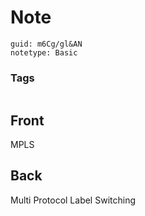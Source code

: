 # Note
```
guid: m6Cg/gl&AN
notetype: Basic
```

### Tags
```
```

## Front
MPLS


## Back
Multi Protocol Label Switching
